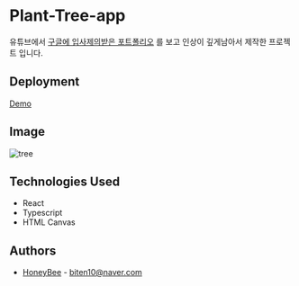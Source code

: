 # Plant-Tree-app
유튜브에서 [구글에 입사제의받은 포트폴리오](https://www.youtube.com/watch?v=cpEeqACsF_Q&ab_channel=InteractiveDeveloper) 를 보고 인상이 깊게남아서 제작한 프로젝트 입니다.
<br>
## Deployment
[Demo](https://honey-bi.github.io/test/tree)

## Image
![tree](https://github.com/Honey-Bi/plant-tree-app/assets/42339991/4f0a9a80-4384-4389-9ca5-f51d95cddb0c)

## Technologies Used
- React
- Typescript
- HTML Canvas

 ## Authors
 
  - [HoneyBee](https://github.com/Honey-Bi) - <biten10@naver.com>
